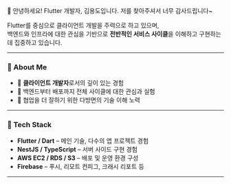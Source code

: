👋 안녕하세요! Flutter 개발자, 김용도입니다.
저를 찾아주셔서 너무 감사드립니다~

Flutter를 중심으로 클라이언트 개발을 주력으로 하고 있으며,  
백엔드와 인프라에 대한 관심을 기반으로 **전반적인 서비스 사이클**을 이해하고 구현하는 데 집중하고 있습니다.

---

### 💼 About Me
- 🎯 **클라이언트 개발자**로서의 깊이 있는 경험
- 🧩 백엔드부터 배포까지 전체 사이클에 대한 관심과 실험
- 🤝 협업을 더 잘하기 위한 다방면의 기술 이해 노력

---

### 🔨 Tech Stack
- **Flutter / Dart** – 메인 기술, 다수의 앱 프로젝트 경험
- **NestJS / TypeScript** – 서버 사이드 구현 경험
- **AWS EC2 / RDS / S3** – 배포 및 운영 환경 구성
- **Firebase** – 푸시, 리모트 컨피그, 크래시 리포트 등

---
